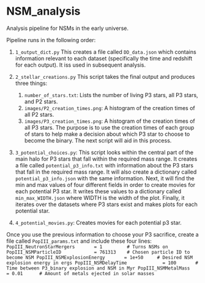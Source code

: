 # NSM_analysis
Analysis pipeline for NSMs in the early universe.

Pipeline runs in the following order: 
1. `1_output_dict.py`
    This creates a file called `DD_data.json` which contains information relevant to each dataset (specifically the time and redshift for each output). It iss used in subsequent analysis.
    
2. `2_stellar_creations.py`
    This script takes the final output and produces three things:
    1. `number_of_stars.txt`: Lists the number of living P3 stars, all P3 stars, and P2 stars.
    2. `images/P2_creation_times.png`: A histogram of the creation times of all P2 stars.
    3. `images/P3_creation_times.png`: A histogram of the creation times of all P3 stars. 
    The purpose is to use the creation times of each group of stars to help make a decision about which P3 star to choose to become the binary. The next script will aid in this process.
    
3. `3_potential_choices.py`:
    This script looks within the central part of the main halo for P3 stars that fall within the required mass range. It creates a file called `potential_p3_info.txt` with information about the P3 stars that fall in the required mass range. It will also create a dictionary called `potential_p3_info.json` with the same information. 
    Next, it will find the min and max values of four different fields in order to create movies for each potential P3 star. It writes these values to a dictionary called `min_max_WIDTH.json` where WIDTH is the width of the plot. 
    Finally, it iterates over the datasets where P3 stars exist and makes plots for each potential star. 
4. `4_potential_movies.py`:
    Creates movies for each potential p3 star.

Once you use the previous information to choose your P3 sacrifice, create a file called `PopIII_params.txt` and include these four lines:
    ```
    PopIII_NeutronStarMergers       = 1         # Turns NSMs on
    PopIII_NSMParticleID            = 761313    # Chosen particle ID to become NSM
    PopIII_NSMExplosionEnergy       = 1e+50     # Desired NSM explosion energy in ergs
    PopIII_NSMDelayTime             = 100       # Time between P3_binary explosion and NSM in Myr
    PopIII_NSMMetalMass             = 0.01      # Amount of metals ejected in solar masses
    ```
